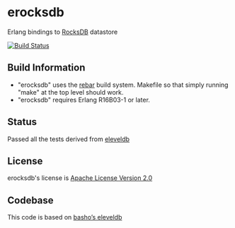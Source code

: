 erocksdb
========

Erlang bindings to [RocksDB](https://github.com/facebook/rocksdb) datastore 

[![Build Status](https://secure.travis-ci.org/leo-project/erocksdb.png?branch=master)](http://travis-ci.org/leo-project/erocksdb)

## Build Information

* "erocksdb" uses the [rebar](https://github.com/rebar/rebar) build system. Makefile so that simply running "make" at the top level should work.
* "erocksdb" requires Erlang R16B03-1 or later.

## Status

Passed all the tests derived from [eleveldb](https://github.com/basho/eleveldb)

## License

erocksdb's license is [Apache License Version 2.0](http://www.apache.org/licenses/LICENSE-2.0.html)

## Codebase

This code is based on [basho’s eleveldb](https://github.com/basho/eleveldb)
